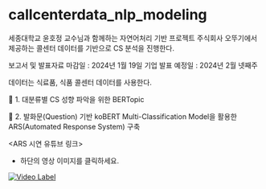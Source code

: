 # callcenterdata_nlp_modeling
세종대학교 윤호정 교수님과 함께하는 자연어처리 기반 프로젝트
주식회사 오뚜기에서 제공하는 콜센터 데이터를 기반으로 CS 분석을 진행한다.

보고서 및 발표자료 마감일 : 2024년 1월 19일
기업 발표 예정일 : 2024년 2월 넷째주

데이터는 식료품, 식품 콜센터 데이터를 사용한다.

🥅 1. 대분류별 CS 성향 파악을 위한 BERTopic

🥅 2. 발화문(Question) 기반 koBERT Multi-Classification Model을 활용한 ARS(Automated Response System) 구축

<ARS 시연 유튜브 링크>
- 하단의 영상 이미지를 클릭하세요.
  
[![Video Label](http://img.youtube.com/vi/mFMYXBwlgVo/0.jpg)](https://youtu.be/mFMYXBwlgVo)
